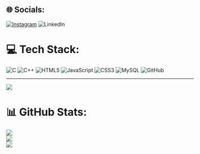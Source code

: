 
## 🌐 Socials:
[![Instagram](https://img.shields.io/badge/Instagram-%23E4405F.svg?logo=Instagram&logoColor=white)](https://instagram.com/anjaney814) ![LinkedIn](https://img.shields.io/badge/LinkdIn-%23E4405F.svg?logo=LinkedIn&logoColor=white) 

# 💻 Tech Stack:
![C](https://img.shields.io/badge/c-%2300599C.svg?style=flat&logo=c&logoColor=white) ![C++](https://img.shields.io/badge/c++-%2300599C.svg?style=flat&logo=c%2B%2B&logoColor=white) ![HTML5](https://img.shields.io/badge/html5-%23E34F26.svg?style=flat&logo=html5&logoColor=white) ![JavaScript](https://img.shields.io/badge/javascript-%23323330.svg?style=flat&logo=javascript&logoColor=%23F7DF1E) ![CSS3](https://img.shields.io/badge/css3-%231572B6.svg?style=flat&logo=css3&logoColor=white) ![MySQL](https://img.shields.io/badge/mysql-4479A1.svg?style=flat&logo=mysql&logoColor=white) ![GitHub](https://img.shields.io/badge/github-%23121011.svg?style=flat&logo=github&logoColor=white)

---
[![](https://visitcount.itsvg.in/api?id=anjaneyNaik-814&icon=5&color=0)](https://visitcount.itsvg.in)

# 📊 GitHub Stats:
![](https://github-readme-stats.vercel.app/api?username=anjaneyNaik-814&theme=vue-dark&hide_border=false&include_all_commits=false&count_private=false)<br/>
![](https://github-readme-streak-stats.herokuapp.com/?user=anjaneyNaik-814&theme=vue-dark&hide_border=false)<br/>
![](https://github-readme-stats.vercel.app/api/top-langs/?username=anjaneyNaik-814&theme=vue-dark&hide_border=false&include_all_commits=false&count_private=false&layout=compact)


